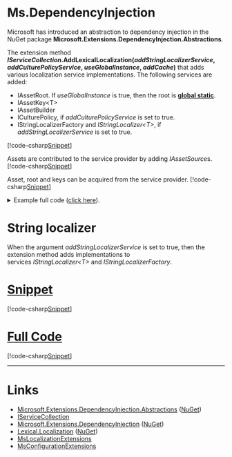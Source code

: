 ﻿# Ms.DependencyInjection
Microsoft has introduced an abstraction to dependency injection in the NuGet package **Microsoft.Extensions.DependencyInjection.Abstractions**.

The extension method **<i>IServiceCollection</i>.AddLexicalLocalization(*addStringLocalizerService*, *addCulturePolicyService*, *useGlobalInstance*, *addCache*)** 
that adds various localization service implementations. The following services are added:
* IAssetRoot. If *useGlobalInstance* is true, then the root is **[global static](../IAssetRoot#global-static-root)**.
* IAssetKey&lt;T&gt;
* IAssetBuilder
* ICulturePolicy, if *addCulturePolicyService* is set to true.
* IStringLocalizerFactory and *IStringLocalizer&lt;T&gt;*, if *addStringLocalizerService* is set to true.

[!code-csharp[Snippet](Example0.cs#Snippet_1)]

Assets are contributed to the service provider by adding *IAssetSource*s.
[!code-csharp[Snippet](Example0.cs#Snippet_2)]

Asset, root and keys can be acquired from the service provider.
[!code-csharp[Snippet](Example0.cs#Snippet_3)]

<details><summary>Example full code (<u>click here</u>).</summary>[!code-csharp[Snippet](Example1.cs)]</details>

# String localizer
When the argument *addStringLocalizerService* is set to true, then the extension method adds implementations to  
services *IStringLocalizer&lt;T&gt;* and *IStringLocalizerFactory*.
# [Snippet](#tab/snippet-2)
[!code-csharp[Snippet](Example2.cs#Snippet)]
# [Full Code](#tab/full-2)
[!code-csharp[Snippet](Example2.cs)]
***

# Links
* [Microsoft.Extensions.DependencyInjection.Abstractions](https://github.com/aspnet/Extensions/tree/master/src/DependencyInjection/DI.Abstractions/src) ([NuGet](https://www.nuget.org/packages/Microsoft.Extensions.DependencyInjection.Abstractions/))
 * [IServiceCollection](https://github.com/aspnet/Extensions/blob/master/src/DependencyInjection/DI.Abstractions/src/IServiceCollection.cs)
* [Microsoft.Extensions.DependencyInjection](https://github.com/aspnet/Extensions/tree/master/src/DependencyInjection/DI/src) ([NuGet](https://www.nuget.org/packages/Microsoft.Extensions.DependencyInjection/))
* [Lexical.Localization](https://github.com/tagcode/Lexical.Localization/tree/master/Lexical.Localization) ([NuGet](https://www.nuget.org/packages/Lexical.Localization/))
 * [MsLocalizationExtensions](https://github.com/tagcode/Lexical.Localization/blob/master/Lexical.Localization/Ms.Extensions/DependencyInjection/MsLocalizationExtensions.cs)
 * [MsConfigurationExtensions](https://github.com/tagcode/Lexical.Localization/blob/master/Lexical.Localization/Ms.Extensions/DependencyInjection/MsConfigurationExtensions.cs)
